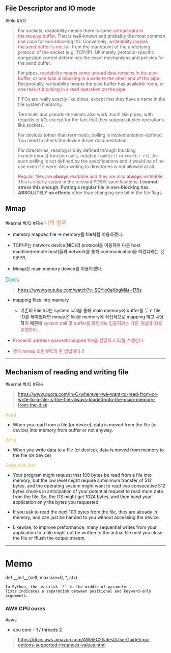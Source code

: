 
## File Descriptor and IO mode
#File #I/O 

>  For sockets, readability means there is some <span style='color:#eb3b5a'>unread data in the _receive_ buffer</span>. That is well-known and probably the most common use case for non-blocking I/O. Conversely, <span style='color:#eb3b5a'>writeability implies the _send_ buffer is not full</span> from the standpoint of the underlying protocol of the socket (e.g. TCP/IP). Ultimately, protocol-specific congestion control determines the exact mechanisms and policies for the send buffer.
>  
>  For pipes, <span style='color:#eb3b5a'>readability means some unread data remains in the pipe buffer</span>, or <span style='color:#eb3b5a'>one task is blocking in a write to the other end of the pipe</span>. Reciprocally, writeability means the pipe buffer has available room, or <span style='color:#eb3b5a'>one task is blocking in a read operation on the pipe.</span>
> 
>  FIFOs are really exactly like pipes, except that they have a name in the file system hierarchy.
>  
>  Terminals and pseudo-terminals also work much like pipes, with regards to I/O, except for the fact that they support duplex operations like sockets.
>  
>  For devices (other than terminals), polling is implementation-defined. You need to check the device driver documentation.
>  
>  For directories, reading is only defined through blocking (synchronous) function calls, notably `readdir()` or `readdir_r()`. As such polling is not defined by the specifications and it would be of no use even if it were. Also writing to directories is not allowed at all.
>  
>  <span style='color:#eb3b5a'>Regular files are **always** readable and they are also **always** writeable.</span> This is clearly stated in the relevant POSIX specifications. **I cannot stress this enough. Putting a regular file in non-blocking has ABSOLUTELY no effects** other than changing one bit in the file flags. 
> 


## Mmap
#kernel #I/O #File 
<span style='color:#fa8231; font-size: 18'>나의 정리</span>

- memory mapped file -> memory를 file처럼 이용하겠다.

- TCP/IP는 network device(NIC)의 protocol을 이용하여 다른 host machine(remote host)들과 network를 통해 communication을 하겠다라는 것이라면.

- Mmap은 main memory device를 이용하겠다.

<span style='color:#0fb9b1; font-size:18'>Docs</span>

>https://www.youtube.com/watch?v=SQYio0aKbgM&t=176s
- mapping files into memory
	- 기존의 File I/O는 system call을 통해 main memory에 buffer를 두고 file IO를 해야했다면 mmap은 file을 memory에 직접적으로 mapping 하고 사용하기 때문에 <span style='color:#eb3b5a'>system call 및 buffer를 통한 file 입출력과는 다른 개념의 IO를 수행한다.</span>
- <span style='color:#eb3b5a'>Proces의 address space에 mapped file을 할당하고 IO를 수행한다.</span>

- <span style='color:#eb3b5a'>결국 mmap 또한 IPC의 한 방법이다.!!</span>

---

## Mechanism of reading and writing file 
#kernel #I/O #File 

> https://www.quora.com/In-C-wherever-we-want-to-read-from-or-write-to-a-file-is-the-file-always-loaded-into-the-main-memory-from-the-disk

<span style='color:#f7b731'>Read</span>
-  When you read from a file (or device), data is moved from the file (or device) into memory from buffer or not anyway.

<span style='color:#f7b731'>Write</span>
-  When you write data to a file (or device), data is moved from memory to the file (or device)

<span style='color:#f7b731'>Deep dive into</span>

- Your program might request that 100 bytes be read from a file into memory, but the low level might require a minimum transfer of 512 bytes, and the operating system might want to read two consecutive 512 bytes chunks in anticipation of your potential request to read more data from the file. So, the OS might get 1024 bytes, and then hand your application only the bytes you requested.

- If you ask to read the next 100 bytes from the file, they are already in memory, and can just be handed to you without accessing the device.

- Likewise, to improve preformance, many sequential writes from your application to a file might not be written to the actual file until you close the file or fflush the output stream.
---

# Memo

def  \_\_init__(self, maxsize=0, \*, ctx)

	In Python, the asterisk `*` in the middle of parameter 
	lists indicates a separation between positional and keyword-only arguments.

### AWS CPU cores
#aws

- cpu core - 1 / threads 2
> https://docs.aws.amazon.com/AWSEC2/latest/UserGuide/cpu-options-supported-instances-values.html

